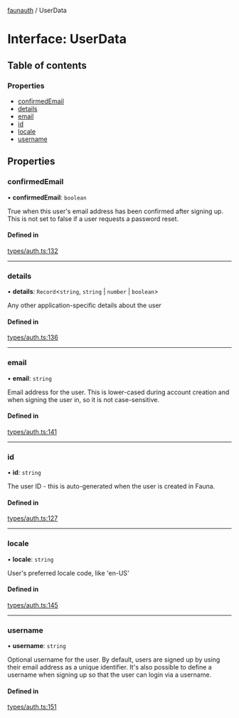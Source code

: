 [faunauth](../index.md) / UserData

# Interface: UserData

## Table of contents

### Properties

- [confirmedEmail](UserData.md#confirmedemail)
- [details](UserData.md#details)
- [email](UserData.md#email)
- [id](UserData.md#id)
- [locale](UserData.md#locale)
- [username](UserData.md#username)

## Properties

### confirmedEmail

• **confirmedEmail**: `boolean`

True when this user's email address has been confirmed after signing up. This is not set to
false if a user requests a password reset.

#### Defined in

[types/auth.ts:132](https://github.com/alexnitta/faunauth/blob/50078b7/src/types/auth.ts#L132)

___

### details

• **details**: `Record`<`string`, `string` \| `number` \| `boolean`\>

Any other application-specific details about the user

#### Defined in

[types/auth.ts:136](https://github.com/alexnitta/faunauth/blob/50078b7/src/types/auth.ts#L136)

___

### email

• **email**: `string`

Email address for the user. This is lower-cased during account creation and when signing the
user in, so it is not case-sensitive.

#### Defined in

[types/auth.ts:141](https://github.com/alexnitta/faunauth/blob/50078b7/src/types/auth.ts#L141)

___

### id

• **id**: `string`

The user ID - this is auto-generated when the user is created in Fauna.

#### Defined in

[types/auth.ts:127](https://github.com/alexnitta/faunauth/blob/50078b7/src/types/auth.ts#L127)

___

### locale

• **locale**: `string`

User's preferred locale code, like 'en-US'

#### Defined in

[types/auth.ts:145](https://github.com/alexnitta/faunauth/blob/50078b7/src/types/auth.ts#L145)

___

### username

• **username**: `string`

Optional username for the user. By default, users are signed up by using their email address
as a unique identifier. It's also possible to define a username when signing up so that the
user can login via a username.

#### Defined in

[types/auth.ts:151](https://github.com/alexnitta/faunauth/blob/50078b7/src/types/auth.ts#L151)
